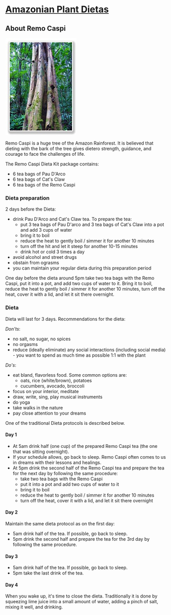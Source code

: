 # [Amazonian Plant Dietas](./)

## About Remo Caspi

![Remo Caspi](/assets/images/small/remocaspi.jpg)

Remo Caspi is a huge tree of the Amazon Rainforest. It is believed that dieting with the bark of the tree gives dietero strength, guidance, and courage to face the challenges of life. 

The Remo Caspi Dieta Kit package contains:
- 6 tea bags of Pau D'Arco
- 6 tea bags of Cat's Claw
- 6 tea bags of the Remo Caspi

### Dieta preparation

2 days before the Dieta:
- drink Pau D'Arco and Cat's Claw tea. To prepare the tea:
  - put 3 tea bags of Pau D'arco and 3 tea bags of Cat's Claw into a pot and add 3 cups of water
  - bring it to boil
  - reduce the heat to gently boil / simmer it for another 10 minutes
  - turn off the hit and let it steep for another 10-15 minutes
  - drink hot or cold 3 times a day
- avoid alcohol and street drugs
- obstain from ograsms
- you can maintain your regular dieta during this preparation period

One day before the dieta around 5pm take two tea bags with the Remo Caspi, put it into a pot, and add two cups of water to it. 
Bring it to boil, reduce the heat to gently boil / simmer it for another 10 minutes, turn off the heat, cover it with a lid, and let it sit there overnight. 

### Dieta

Dieta will last for 3 days. Recommendations for the dieta:

_Don'ts_:
- no salt, no sugar, no spices
- no orgasms
- reduce (ideally eliminate) any social interactions (including social media) - you want to spend as much time as possible 1:1 with the plant

_Do's_:
- eat bland, flavorless food. Some common options are:
  - oats, rice (white/brown), potatoes
  - cucumbers, avocado, broccoli
- focus on your interior, meditate
- draw, write, sing, play musical instruments
- do yoga
- take walks in the nature
- pay close attention to your dreams

One of the traditional Dieta protocols is described below.

#### Day 1

- At 5am drink half (one cup) of the prepared Remo Caspi tea (the one that was sitting overnight).
- If your schedule allows, go back to sleep. Remo Caspi often comes to us in dreams with their lessons and healings.
- At 5pm drink the second half of the Remo Caspi tea and prepare the tea for the next day by following the same procedure: 
  - take two tea bags with the Remo Caspi
  - put it into a pot and add two cups of water to it 
  - bring it to boil
  - reduce the heat to gently boil / simmer it for another 10 minutes
  - turn off the heat, cover it with a lid, and let it sit there overnight 

#### Day 2

Maintain the same dieta protocol as on the first day:

- 5am drink half of the tea. If possible, go back to sleep.
- 5pm drink the second half and prepare the tea for the 3rd day by following the same procedure.

#### Day 3

- 5am drink half of the tea. If possible, go back to sleep.
- 5pm take the last drink of the tea.


#### Day 4

When you wake up, it's time to close the dieta. 
Traditionally it is done by squeezing lime juice into a small amount of water, adding a pinch of salt, mixing it well, and drinking.
